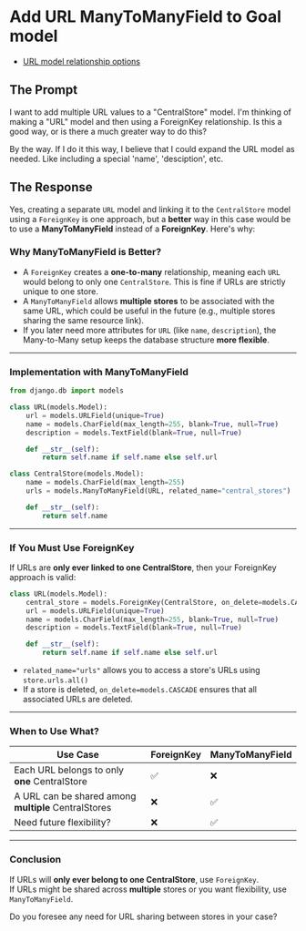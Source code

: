 # Add URL ManyToManyField to Goal model

- [URL model relationship options](https://chatgpt.com/share/67ab180d-ad44-8002-a0a8-62285b6c3a19)

## The Prompt

I want to add multiple URL values to a "CentralStore" model. I'm thinking of making a "URL" model and then using a ForeignKey relationship. Is this a good way, or is there a much greater way to do this?

By the way. If I do it this way, I believe that I could expand the URL model as needed. Like including a special 'name', 'desciption', etc.

## The Response

Yes, creating a separate `URL` model and linking it to the `CentralStore` model using a `ForeignKey` is one approach, but a **better** way in this case would be to use a **ManyToManyField** instead of a **ForeignKey**. Here's why:

### **Why ManyToManyField is Better?**
- A `ForeignKey` creates a **one-to-many** relationship, meaning each `URL` would belong to only one `CentralStore`. This is fine if URLs are strictly unique to one store.
- A `ManyToManyField` allows **multiple stores** to be associated with the same URL, which could be useful in the future (e.g., multiple stores sharing the same resource link).
- If you later need more attributes for `URL` (like `name`, `description`), the Many-to-Many setup keeps the database structure **more flexible**.

---

### **Implementation with ManyToManyField**
```python
from django.db import models

class URL(models.Model):
    url = models.URLField(unique=True)
    name = models.CharField(max_length=255, blank=True, null=True)
    description = models.TextField(blank=True, null=True)

    def __str__(self):
        return self.name if self.name else self.url

class CentralStore(models.Model):
    name = models.CharField(max_length=255)
    urls = models.ManyToManyField(URL, related_name="central_stores")

    def __str__(self):
        return self.name
```

---

### **If You Must Use ForeignKey**
If URLs are **only ever linked to one CentralStore**, then your ForeignKey approach is valid:
```python
class URL(models.Model):
    central_store = models.ForeignKey(CentralStore, on_delete=models.CASCADE, related_name="urls")
    url = models.URLField(unique=True)
    name = models.CharField(max_length=255, blank=True, null=True)
    description = models.TextField(blank=True, null=True)

    def __str__(self):
        return self.name if self.name else self.url
```
- `related_name="urls"` allows you to access a store's URLs using `store.urls.all()`
- If a store is deleted, `on_delete=models.CASCADE` ensures that all associated URLs are deleted.

---

### **When to Use What?**
| Use Case | ForeignKey | ManyToManyField |
|----------|-----------|----------------|
| Each URL belongs to only **one** CentralStore | ✅ | ❌ |
| A URL can be shared among **multiple** CentralStores | ❌ | ✅ |
| Need future flexibility? | ❌ | ✅ |

---
### **Conclusion**
If URLs will **only ever belong to one CentralStore**, use `ForeignKey`.  
If URLs might be shared across **multiple** stores or you want flexibility, use `ManyToManyField`.

Do you foresee any need for URL sharing between stores in your case?
